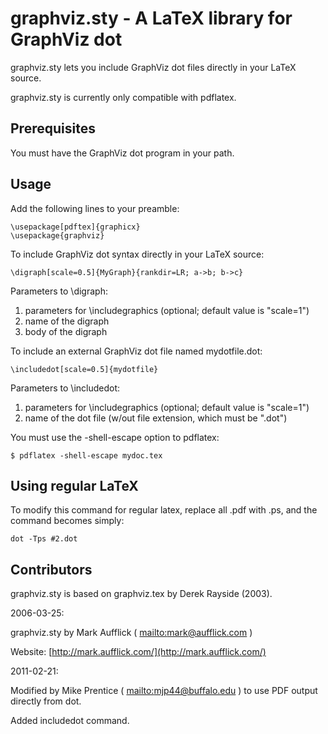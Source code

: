 graphviz.sty - A LaTeX library for GraphViz dot
===============================================

graphviz.sty lets you include GraphViz dot files directly in your LaTeX source.

graphviz.sty is currently only compatible with pdflatex.

Prerequisites
-------------

You must have the GraphViz dot program in your path.

Usage
-----

Add the following lines to your preamble:

    \usepackage[pdftex]{graphicx}
    \usepackage{graphviz}

To include GraphViz dot syntax directly in your LaTeX source:

    \digraph[scale=0.5]{MyGraph}{rankdir=LR; a->b; b->c}

Parameters to \digraph:

1. parameters for \includegraphics (optional; default value is "scale=1")
2. name of the digraph
3. body of the digraph

To include an external GraphViz dot file named mydotfile.dot:

    \includedot[scale=0.5]{mydotfile}

Parameters to \includedot:

1. parameters for \includegraphics (optional; default value is "scale=1")
2. name of the dot file (w/out file extension, which must be ".dot")

You must use the -shell-escape option to pdflatex:

    $ pdflatex -shell-escape mydoc.tex

Using regular LaTeX
-------------------

To modify this command for regular latex, replace all .pdf with .ps, and the
command becomes simply:

    dot -Tps #2.dot

Contributors
------------

graphviz.sty is based on graphviz.tex by Derek Rayside (2003).

2006-03-25:

graphviz.sty by Mark Aufflick ( [mailto:mark@aufflick.com](mark@aufflick.com) )

Website: [http://mark.aufflick.com/](http://mark.aufflick.com/)

2011-02-21:

Modified by Mike Prentice ( [mailto:mjp44@buffalo.edu](mjp44@buffalo.edu) ) to
use PDF output directly from dot.

Added includedot command.
